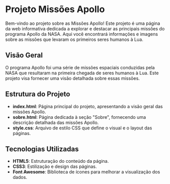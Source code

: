 # Projeto Missões Apollo

Bem-vindo ao projeto sobre as Missões Apollo! Este projeto é uma página da web informativa dedicada a explorar e destacar as principais missões do programa Apollo da NASA. Aqui você encontrará informações e imagens sobre as missões que levaram os primeiros seres humanos à Lua.

## Visão Geral

O programa Apollo foi uma série de missões espaciais conduzidas pela NASA que resultaram na primeira chegada de seres humanos à Lua. Este projeto visa fornecer uma visão detalhada sobre essas missões.

## Estrutura do Projeto

- **index.html**: Página principal do projeto, apresentando a visão geral das missões Apollo.
- **sobre.html**: Página dedicada à seção "Sobre", fornecendo uma descrição detalhada das missões Apollo.
- **style.css**: Arquivo de estilo CSS que define o visual e o layout das páginas.

## Tecnologias Utilizadas

- **HTML5**: Estruturação do conteúdo da página.
- **CSS3**: Estilização e design das páginas.
- **Font Awesome**: Biblioteca de ícones para melhorar a visualização dos dados.


